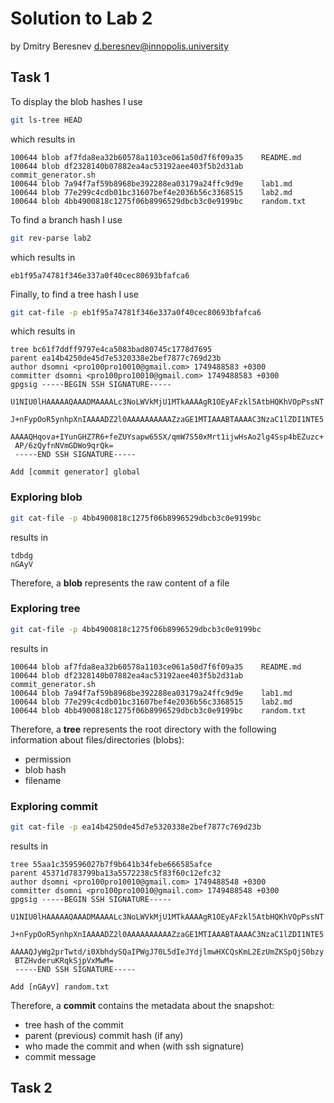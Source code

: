 # Solution to Lab 2

by Dmitry Beresnev <d.beresnev@innopolis.university>

## Task 1

To display the blob hashes I use

```bash
git ls-tree HEAD
```

which results in

```text
100644 blob af7fda8ea32b60578a1103ce061a50d7f6f09a35    README.md
100644 blob df2328140b07882ea4ac53192aee403f5b2d31ab    commit_generator.sh
100644 blob 7a94f7af59b8968be392288ea03179a24ffc9d9e    lab1.md
100644 blob 77e299c4cdb01bc31607bef4e2036b56c3368515    lab2.md
100644 blob 4bb4900818c1275f06b8996529dbcb3c0e9199bc    random.txt
```

To find a branch hash I use

```bash
git rev-parse lab2
```

which results in

```text
eb1f95a74781f346e337a0f40cec80693bfafca6
```

Finally, to find a tree hash I use

```bash
git cat-file -p eb1f95a74781f346e337a0f40cec80693bfafca6
```

which results in

```text
tree bc61f7ddff9797e4ca5083bad80745c1778d7695
parent ea14b4250de45d7e5320338e2bef7877c769d23b
author dsomni <pro100pro10010@gmail.com> 1749488583 +0300
committer dsomni <pro100pro10010@gmail.com> 1749488583 +0300
gpgsig -----BEGIN SSH SIGNATURE-----
 U1NIU0lHAAAAAQAAADMAAAALc3NoLWVkMjU1MTkAAAAgR1OEyAFzkl5AtbHQKhVOpPssNT
 J+nFypOoR5ynhpXnIAAAADZ2l0AAAAAAAAAAZzaGE1MTIAAABTAAAAC3NzaC1lZDI1NTE5
 AAAAQHqova+IYunGHZ7R6+feZUYsapw65SX/qmW7S50xMrt1ijwHsAo2lg4Ssp4bEZuzc+
 AP/6zQyfnNVmGDWo9qrQk=
 -----END SSH SIGNATURE-----

Add [commit generator] global
```

### Exploring blob

```bash
git cat-file -p 4bb4900818c1275f06b8996529dbcb3c0e9199bc
```

results in

```text
tdbdg
nGAyV
```

Therefore, a **blob** represents the raw content of a file

### Exploring tree

```bash
git cat-file -p 4bb4900818c1275f06b8996529dbcb3c0e9199bc
```

results in

```text
100644 blob af7fda8ea32b60578a1103ce061a50d7f6f09a35    README.md
100644 blob df2328140b07882ea4ac53192aee403f5b2d31ab    commit_generator.sh
100644 blob 7a94f7af59b8968be392288ea03179a24ffc9d9e    lab1.md
100644 blob 77e299c4cdb01bc31607bef4e2036b56c3368515    lab2.md
100644 blob 4bb4900818c1275f06b8996529dbcb3c0e9199bc    random.txt
```

Therefore, a **tree** represents the root directory with the following information about files/directories (blobs):

- permission
- blob hash
- filename

### Exploring commit

```bash
git cat-file -p ea14b4250de45d7e5320338e2bef7877c769d23b
```

results in

```text
tree 55aa1c359596027b7f9b641b34febe666585afce
parent 45371d783799ba13a5572238c5f83f60c12efc32
author dsomni <pro100pro10010@gmail.com> 1749488548 +0300
committer dsomni <pro100pro10010@gmail.com> 1749488548 +0300
gpgsig -----BEGIN SSH SIGNATURE-----
 U1NIU0lHAAAAAQAAADMAAAALc3NoLWVkMjU1MTkAAAAgR1OEyAFzkl5AtbHQKhVOpPssNT
 J+nFypOoR5ynhpXnIAAAADZ2l0AAAAAAAAAAZzaGE1MTIAAABTAAAAC3NzaC1lZDI1NTE5
 AAAAQJyWg2prTwtd/i0XbhdySQaIPWgJ70L5dIeJYdjlmwHXCQsKmL2EzUmZKSpQjS0bzy
 BTZHvderuKRqkSjpVxMwM=
 -----END SSH SIGNATURE-----

Add [nGAyV] random.txt
```

Therefore, a **commit** contains the metadata about the snapshot:

- tree hash of the commit
- parent (previous) commit hash (if any)
- who made the commit and when (with ssh signature)
- commit message

## Task 2
